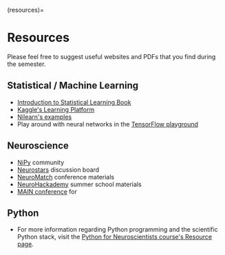 (resources)=

# Resources

Please feel free to suggest useful websites and PDFs that you find during the semester.

## Statistical / Machine Learning

- [Introduction to Statistical Learning Book](https://sagol-python-for-neuroscientists.github.io/textbook-public/intro.html)
- [Kaggle's Learning Platform](https://www.kaggle.com/learn/overview)
- [Nilearn's examples](https://nilearn.github.io/auto_examples/index.html)
- Play around with neural networks in the [TensorFlow playground](https://playground.tensorflow.org/)

## Neuroscience

- [NiPy](https://nipy.org/) community
- [Neurostars](https://neurostars.org/) discussion board
- [NeuroMatch](https://neuromatch.io/) conference materials
- [NeuroHackademy](https://neurohackademy.org/) summer school materials
- [MAIN conference](https://sites.google.com/view/main2020/) for 


## Python

- For more information regarding Python programming and the scientific Python stack, visit the [Python for Neuroscientists course's Resource page](https://sagol-python-for-neuroscientists.github.io/textbook-public/resources.html).


